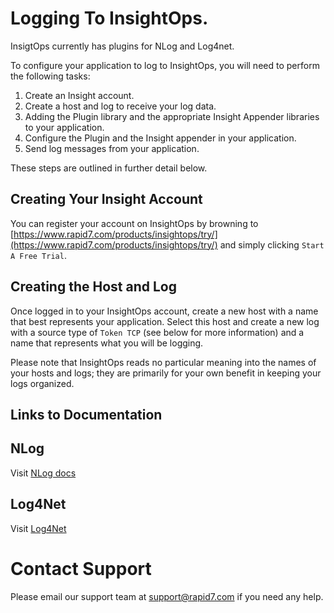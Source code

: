 # Logging To InsightOps.

InsigtOps currently has plugins for NLog and Log4net.

To configure your application to log to InsightOps, you will need to perform the following tasks:

1. Create an Insight account.
2. Create a host and log to receive your log data.
3. Adding the Plugin library and the appropriate Insight Appender libraries to your application.
4. Configure the Plugin and the Insight appender in your application.
5. Send log messages from your application.

These steps are outlined in further detail below.

## Creating Your Insight Account

You can register your account on InsightOps by browning to [https://www.rapid7.com/products/insightops/try/](https://www.rapid7.com/products/insightops/try/) and simply clicking `Start A Free Trial`.

## Creating the Host and Log

Once logged in to your InsightOps account, create a new host with a name that best represents your application. Select this host and create a new log with a source type of `Token TCP` (see below for more information) and a name that represents what you will be logging.

Please note that InsightOps reads no particular meaning into the names of your hosts and logs; they are primarily for your own benefit in keeping your logs organized.

## Links to Documentation

## NLog

Visit [NLog docs](https://insightops.help.rapid7.com/docs/nlog)

## Log4Net

Visit [Log4Net](https://insightops.help.rapid7.com/docs/log4net)

Contact Support
===============

Please email our support team at support@rapid7.com if you need any help.

